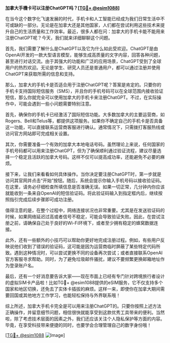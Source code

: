 **加拿大手機卡可以注册ChatGPT吗？[[TG💪+ @esim1088](https://t.me/s/esim1088)]**

在当今这个数字化飞速发展的时代，手机卡和人工智能已经成为我们日常生活中不可或缺的一部分。无论是在加拿大还是其他国家，人们都在尝试利用这些技术来提升自己的生活质量和工作效率。最近，很多人都在问：加拿大的手机卡能不能用来注册ChatGPT呢？今天，我们就来详细聊聊这个问题。

首先，我们需要了解什么是ChatGPT以及它为什么如此受欢迎。ChatGPT是由OpenAI开发的一款大型语言模型，能够生成高质量的文字内容，回答各种问题，甚至进行对话交流。由于其强大的功能和广泛的应用场景，ChatGPT受到了全球用户的热烈欢迎。无论是学生、研究人员还是普通用户，都可以通过注册并使用ChatGPT来获取所需的信息和支持。

那么，加拿大的手机卡是否适合用于注册ChatGPT呢？答案是肯定的。只要你的手机卡支持国际短信服务（SMS），并且你的手机号码可以在全球范围内接收验证短信，那么你就完全可以使用加拿大的手机卡来注册ChatGPT。不过，在实际操作中，可能会遇到一些小问题需要特别注意。

首先，确保你的手机卡已经激活了国际短信功能。大多数加拿大的主要运营商，如Rogers、Bell和Telus等，都提供这项服务。如果你不确定自己的手机卡是否具备这一功能，可以直接联系运营商客服进行确认。通常情况下，只需拨打客服热线或访问官方网站即可完成相关设置。

其次，你需要准备一个有效的加拿大本地电话号码。虽然理论上来说，任何国家的手机号码都可以用来注册ChatGPT，但为了确保顺利通过验证流程，建议尽量选择一个稳定且活跃的加拿大号码。这样不仅可以提高成功率，还能避免不必要的麻烦。

接下来，让我们来看看如何具体操作。当你决定要注册ChatGPT时，第一步就是访问其官网并点击“开始”按钮。随后，系统会提示你输入手机号码以接收验证码。在这里，请务必仔细检查所填信息是否准确无误。如果一切正常，几分钟内你应该就能收到一条来自OpenAI的短信验证码。将此验证码输入到指定框内后，继续按照指引完成后续步骤即可成功注册。

值得注意的是，在整个过程中，网络连接状况也非常重要。尤其是在发送验证码的时候，如果网络延迟过高或者信号不稳定，可能会导致验证失败。因此，在尝试注册之前，请确保自己处于良好的Wi-Fi环境下，或者至少拥有稳定的蜂窝数据连接。

此外，还有一些额外的小技巧可以帮助你更好地完成注册过程。例如，有些用户反映说他们收到了错误的验证码，这可能是因为运营商临时屏蔽了某些特定代码所致。遇到这种情况时，可以尝试更换不同的设备再次尝试；或者直接联系OpenAI官方客服寻求帮助。同时，为了避免垃圾邮件骚扰，建议不要频繁更换邮箱地址作为登录账户名。

最后，还有一个好消息要告诉大家——现在市面上已经有专门针对跨境旅行者设计的虚拟SIM卡产品啦！比如TG💪+ @esim1088提供的eSIM服务，它不仅支持多个国家和地区切换，还免去了实体卡插拔的麻烦。这样一来，即使你在加拿大期间需要回国或其他地方工作学习，也能轻松保持与外界联系哦！

综上所述，加拿大手机卡完全是可以用来注册ChatGPT的。只要你按照上述方法正确操作，并留意细节问题，相信很快就能享受到这款优秀工具带来的便利。当然啦，除了考虑技术层面的因素之外，我们还应该关注个人隐私保护等方面的内容。毕竟，在享受科技带来便捷的同时，也要学会合理管理自己的数字身份哦！

[[TG💪+ @esim1088](https://t.me/s/esim1088) ![Image](https://i.postimg.cc/4NQfJmqS/Snipaste-2025-05-13-00-14-12.png)]